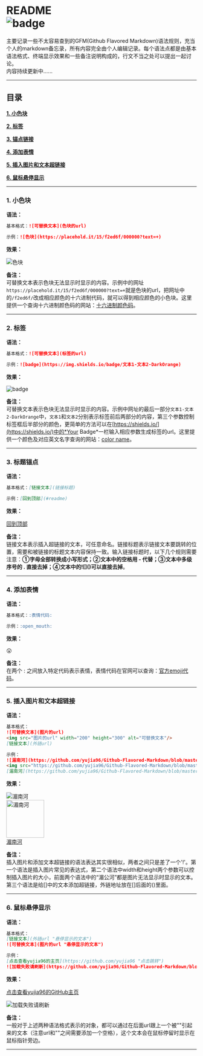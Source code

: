 README  
![badge](https://img.shields.io/badge/mail:-jcyu96@qq.com-DarkOrange "作者")
====
主要记录一些不太容易查到的GFM(Github Flavored Markdown)语法规则，充当个人的markdown备忘录，所有内容完全由个人编辑记录。每个语法点都是由基本语法格式、终端显示效果和一些备注说明构成的，行文不当之处可以提出一起讨论。  
内容持续更新中......  
***
## 目录  
[**1. 小色块**](#1-小色块)  

[**2. 标签**](#2-标签)  

[**3. 锚点链接**](#3-标题锚点)  

[**4. 添加表情**](#4-添加表情)  

[**5. 插入图片和文本超链接**](#5-插入图片和文本超链接)  

[**6. 鼠标悬停显示**](#6-鼠标悬停显示)  

***
### 1. 小色块
**语法：**  
```markdown
基本格式：![可替换文本](色块的url)  

示例：![色块](https://placehold.it/15/f2ed6f/000000?text=+)
```
**效果：**  

![色块](https://placehold.it/15/f2ed6f/000000?text=+)  

**备注：**  
可替换文本表示色块无法显示时显示的内容。示例中的网址`https://placehold.it/15/f2ed6f/000000?text=+`就是色块的url，把网址中的`/f2ed6f/`改成相应颜色的十六进制代码，就可以得到相应颜色的小色块。这里提供一个查询十六进制颜色码的网站：[十六进制颜色码](http://www.peise.net/tools/web/ "点击跳转")。
***
### 2. 标签
**语法：**  
```markdown
基本格式：![可替换文本](标签的url)  

示例：![badge](https://img.shields.io/badge/文本1-文本2-DarkOrange)
```
**效果：**  

![badge](https://img.shields.io/badge/文本1-文本2-DarkOrange "标签")  

**备注：**  
可替换文本表示色块无法显示时显示的内容。示例中网址的最后一部分`文本1-文本2-DarkOrange`中，`文本1`和`文本2`分别表示标签前后两部分的内容，第三个参数控制标签框后半部分的颜色，更简单的方法可以在[https://shields.io/](https://shields.io/)中的*Your Badge*一栏输入相应参数生成标签的url。这里提供一个颜色及对应英文名字查询的网站：[color name](https://html-color-codes.info/color-names/)。
***
### 3. 标题锚点
**语法：**  
```markdown
基本格式：[链接文本](链接标题)  

示例：[回到顶部](#readme)
```
**效果：**  

[回到顶部](#readme "回到顶部")  

**备注：**  
链接文本表示插入超链接的文本，可任意命名。链接标题表示链接文本要跳转的位置，需要和被链接的标题文本内容保持一致。输入链接标题时，以下几个规则需要注意：**①字母全部转换成小写形式；②文本中的空格用 - 代替；③文本中多级序号的 . 直接去掉；④文本中的\!\[\]\(\)可以直接去掉**。
***
### 4. 添加表情
**语法：**  
```markdown
基本格式：:表情代码:  

示例：:open_mouth:
```
**效果：**  

:open_mouth:  

**备注：**  
在两个 : 之间放入特定代码表示表情，表情代码在官网可以查询：[官方emoji代码](https://www.webfx.com/tools/emoji-cheat-sheet/)。
***
### 5. 插入图片和文本超链接
**语法：**  
```markdown
基本格式：  
![可替换文本](图片的url)  
<img src="图片的url" width="200" height="300" alt="可替换文本"/>  
[链接文本](外链url)  

示例：  
![湄南河](https://github.com/yujia96/Github-Flavored-Markdown/blob/master/Examples/%E6%B9%84%E5%8D%97%E6%B2%B3.jpg)
<img src="https://github.com/yujia96/Github-Flavored-Markdown/blob/master/Examples/%E6%B9%84%E5%8D%97%E6%B2%B3.jpg" width="200" height="400" alt="湄南河"/>
[湄南河](https://github.com/yujia96/Github-Flavored-Markdown/blob/master/Examples/%E6%B9%84%E5%8D%97%E6%B2%B3.jpg)
```
**效果：**  

![湄南河](https://github.com/yujia96/Github-Flavored-Markdown/blob/master/Examples/%E6%B9%84%E5%8D%97%E6%B2%B3.jpg)  
<img src="https://github.com/yujia96/Github-Flavored-Markdown/blob/master/Examples/%E6%B9%84%E5%8D%97%E6%B2%B3.jpg" width="100" height="100" alt="湄南河"/>  
[湄南河](https://github.com/yujia96/Github-Flavored-Markdown/blob/master/Examples/%E6%B9%84%E5%8D%97%E6%B2%B3.jpg)  

**备注：**  
插入图片和添加文本超链接的语法表达其实很相似，两者之间只是差了一个'!'。第一个语法是插入图片常见的表达式，第二个语法中width和height两个参数可以控制插入图片的大小，前面两个语法中的“湄公河”都是图片无法显示时显示的文本。第三个语法是给[]中的文本添加超链接，外链地址放在[]后面的()里面。
***
### 6. 鼠标悬停显示
**语法：**  
```markdown
基本格式：  
[链接文本](外链url "悬停显示的文本")  
![可替换文本](图片的url "悬停显示的文本")  

示例：  
[点击查看yujia96的主页](https://github.com/yujia96 "点击跳转")  
![加载失败请刷新](https://github.com/yujia96/Github-Flavored-Markdown/blob/master/Examples/%E6%B9%84%E5%8D%97%E6%B2%B3.jpg "这是湄南河") 
```
**效果：**  

[点击查看yujia96的GitHub主页](https://github.com/yujia96 "点击跳转")  

![加载失败请刷新](https://github.com/yujia96/Github-Flavored-Markdown/blob/master/Examples/%E6%B9%84%E5%8D%97%E6%B2%B3.jpg "这是湄南河")  

**备注：**  
一般对于上述两种语法格式表示的对象，都可以通过在后面url跟上一个被""引起来的文本（注意url和""之间需要添加一个空格），这个文本会在鼠标停留时显示在鼠标指针旁边。
***
